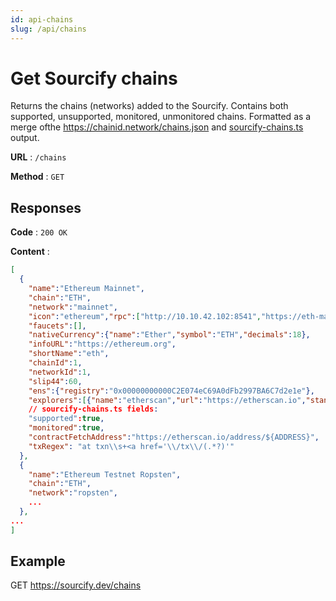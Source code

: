 ```yaml
---
id: api-chains
slug: /api/chains
---
```


# Get Sourcify chains

Returns the chains (networks) added to the Sourcify. Contains both supported, unsupported, monitored, unmonitored chains. Formatted as a merge ofthe https://chainid.network/chains.json and [sourcify-chains.ts](https://github.com/ethereum/sourcify/blob/master/services/core/src/sourcify-chains.ts) output.

**URL** : `/chains`

**Method** : `GET`

## Responses

**Code** : `200 OK`

**Content** :

```json
[
  {
    "name":"Ethereum Mainnet",
    "chain":"ETH",
    "network":"mainnet",
    "icon":"ethereum","rpc":["http://10.10.42.102:8541","https://eth-mainnet.alchemyapi.io/session/uVKT9HTDecBZGdlgmxin4Urp6sNr-pN8"],
    "faucets":[],
    "nativeCurrency":{"name":"Ether","symbol":"ETH","decimals":18},
    "infoURL":"https://ethereum.org",
    "shortName":"eth",
    "chainId":1,
    "networkId":1,
    "slip44":60,
    "ens":{"registry":"0x00000000000C2E074eC69A0dFb2997BA6C7d2e1e"},
    "explorers":[{"name":"etherscan","url":"https://etherscan.io","standard":"EIP3091"}],
    // sourcify-chains.ts fields:
    "supported":true,
    "monitored":true,
    "contractFetchAddress":"https://etherscan.io/address/${ADDRESS}",
    "txRegex": "at txn\\s+<a href='\\/tx\\/(.*?)'"
  },
  {
    "name":"Ethereum Testnet Ropsten",
    "chain":"ETH",
    "network":"ropsten",
    ...
  },
...
]
```

## Example

GET https://sourcify.dev/chains

